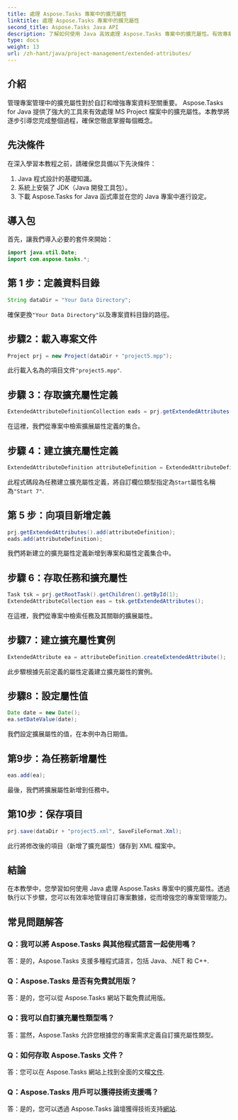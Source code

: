 ```yaml
---
title: 處理 Aspose.Tasks 專案中的擴充屬性
linktitle: 處理 Aspose.Tasks 專案中的擴充屬性
second_title: Aspose.Tasks Java API
description: 了解如何使用 Java 高效處理 Aspose.Tasks 專案中的擴充屬性。有效專案管理的逐步指南。
type: docs
weight: 13
url: /zh-hant/java/project-management/extended-attributes/
---
```

## 介紹
管理專案管理中的擴充屬性對於自訂和增強專案資料至關重要。 Aspose.Tasks for Java 提供了強大的工具來有效處理 MS Project 檔案中的擴充屬性。本教學將逐步引導您完成整個過程，確保您徹底掌握每個概念。
## 先決條件
在深入學習本教程之前，請確保您具備以下先決條件：
1. Java 程式設計的基礎知識。
2. 系統上安裝了 JDK（Java 開發工具包）。
3. 下載 Aspose.Tasks for Java 函式庫並在您的 Java 專案中進行設定。
## 導入包
首先，讓我們導入必要的套件來開始：
```java
import java.util.Date;
import com.aspose.tasks.*;
```
## 第 1 步：定義資料目錄
```java
String dataDir = "Your Data Directory";
```
確保更換`"Your Data Directory"`以及專案資料目錄的路徑。
## 步驟2：載入專案文件
```java
Project prj = new Project(dataDir + "project5.mpp");
```
此行載入名為的項目文件`"project5.mpp"`.
## 步驟 3：存取擴充屬性定義
```java
ExtendedAttributeDefinitionCollection eads = prj.getExtendedAttributes();
```
在這裡，我們從專案中檢索擴展屬性定義的集合。
## 步驟 4：建立擴充屬性定義
```java
ExtendedAttributeDefinition attributeDefinition = ExtendedAttributeDefinition.createTaskDefinition(CustomFieldType.Start, ExtendedAttributeTask.Start7, "Start 7");
```
此程式碼段為任務建立擴充屬性定義，將自訂欄位類型指定為`Start`屬性名稱為`"Start 7"`.
## 第 5 步：向項目新增定義
```java
prj.getExtendedAttributes().add(attributeDefinition);
eads.add(attributeDefinition);
```
我們將新建立的擴充屬性定義新增到專案和屬性定義集合中。
## 步驟 6：存取任務和擴充屬性
```java
Task tsk = prj.getRootTask().getChildren().getById(1);
ExtendedAttributeCollection eas = tsk.getExtendedAttributes();
```
在這裡，我們從專案中檢索任務及其關聯的擴展屬性。
## 步驟7：建立擴充屬性實例
```java
ExtendedAttribute ea = attributeDefinition.createExtendedAttribute();
```
此步驟根據先前定義的屬性定義建立擴充屬性的實例。
## 步驟8：設定屬性值
```java
Date date = new Date();
ea.setDateValue(date);
```
我們設定擴展屬性的值，在本例中為日期值。
## 第9步：為任務新增屬性
```java
eas.add(ea);
```
最後，我們將擴展屬性新增到任務中。
## 第10步：保存項目
```java
prj.save(dataDir + "project5.xml", SaveFileFormat.Xml);
```
此行將修改後的項目（新增了擴充屬性）儲存到 XML 檔案中。
## 結論
在本教學中，您學習如何使用 Java 處理 Aspose.Tasks 專案中的擴充屬性。透過執行以下步驟，您可以有效率地管理自訂專案數據，從而增強您的專案管理能力。
## 常見問題解答
### Q：我可以將 Aspose.Tasks 與其他程式語言一起使用嗎？
答：是的，Aspose.Tasks 支援多種程式語言，包括 Java、.NET 和 C++.
### Q：Aspose.Tasks 是否有免費試用版？
答：是的，您可以從 Aspose.Tasks 網站下載免費試用版。
### Q：我可以自訂擴充屬性類型嗎？
答：當然，Aspose.Tasks 允許您根據您的專案需求定義自訂擴充屬性類型。
### Q：如何存取 Aspose.Tasks 文件？
答：您可以在 Aspose.Tasks 網站上找到全面的文檔[文件](https://reference.aspose.com/tasks/java/).
### Q：Aspose.Tasks 用戶可以獲得技術支援嗎？
答：是的，您可以透過 Aspose.Tasks 論壇獲得技術支持[網站](https://forum.aspose.com/c/tasks/15).